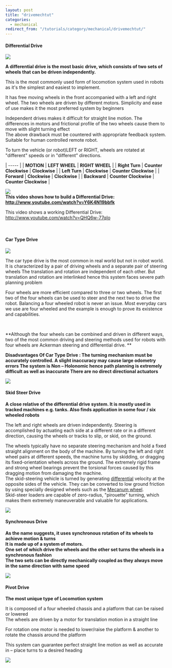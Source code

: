 ```yaml
---
layout: post
title: "drivemechtut"
categories:
  - mechanical
redirect_from: "/tutorials/category/mechanical/drivemechtut/"
---
```

#### Differential Drive

  
**![][1]**

**A differential drive is the most basic drive, which consists of two sets of wheels that can be driven independently.**

This is the most commonly used form of locomotion system used in robots as it's the simplest and easiest to implement.

It has free moving wheels in the front accompanied with a left and right wheel. The two wheels are driven by different motors. Simplicity and ease of use makes it the most preferred system by beginners

Independent drives makes it difficult for straight line motion. The differences in motors and frictional profile of the two wheels cause them to move with slight turning effect  
The above drawback must be countered with appropriate feedback system. Suitable for human controlled remote robot.

To turn the vehicle (or robot)LEFT or RIGHT, wheels are rotated at "different" speeds or in "different" directions.

| ----- |
|  **MOTION** |  **LEFT WHEEL** |  **RIGHT WHEEL** |
|  **Right Turn** |  **Counter Clockwise** |  **Clockwise** |
|  **Left Turn** |  **Clockwise** |  **Counter Clockwise** |
|  **Forward** |  **Clockwise** |  **Clockwise** |
|  **Backward** |  **Counter Clockwise** |  **Counter Clockwise** |

**![][2]  
This video shows how to build a Differential Drive:  
<http://www.youtube.com/watch?v=Y6K4N19bbfk>**

This video shows a working Differential Drive:  
<http://www.youtube.com/watch?v=QHQ6w-77qIo>

 

#### Car Type Drive

  
**![][3]**

The car type drive is the most common in real world but not in robot world. It is characterized by a pair of driving wheels and a separate pair of steering wheels The translation and rotation are independent of each other. But translation and rotation are interlinked hence this system faces severe path planning problem

Four wheels are more efficient compared to three or two wheels. The first two of the four wheels can be used to steer and the next two to drive the robot. Balancing a four wheeled robot is never an issue. Most everyday cars we use are four wheeled and the example is enough to prove its existence and capabilities.

 

**Although the four wheels can be combined and driven in different ways, two of the most common driving and steering methods used for robots with four wheels are Ackerman steering and differential drive. **

**Disadvantages Of Car Type Drive : The turning mechanism must be accurately controlled. A slight inaccuracy may cause large odometry errors The system is Non – Holonomic hence path planning is extremely difficult as well as inaccurate There are no direct directional actuators**

**![][4]**

#### Skid Steer Drive

  
**A close relative of the differential drive system. It is mostly used in tracked machines e.g. tanks. Also finds application in some four / six wheeled robots**

The left and right wheels are driven independently. Steering is accomplished by actuating each side at a different rate or in a different direction, causing the wheels or tracks to slip, or skid, on the ground.

The wheels typically have no separate steering mechanism and hold a fixed straight alignment on the body of the machine. By turning the left and right wheel pairs at different speeds, the machine turns by skidding, or dragging its fixed-orientation wheels across the ground. The extremely rigid frame and strong wheel bearings prevent the torsional forces caused by this dragging motion from damaging the machine.  
The skid-steering vehicle is turned by generating [differential][5] velocity at the opposite sides of the vehicle. They can be converted to low ground friction by using specially designed wheels such as the [Mecanum wheel][6].  
Skid-steer loaders are capable of zero-radius, "pirouette" turning, which makes them extremely maneuverable and valuable for applications.

**![][7]**

#### Synchronous Drive

**As the name suggests, it uses synchronous rotation of its wheels to achieve motion & turns  
It is made up of a system of motors.   
One set of which drive the wheels and the other set turns the wheels in a synchronous fashion  
The two sets can be directly mechanically coupled as they always move in the same direction with same speed**

  
**![][8]**

#### Pivot Drive

**The most unique type of Locomotion system**

It is composed of a four wheeled chassis and a platform that can be raised or lowered  
The wheels are driven by a motor for translation motion in a straight line

For rotation one motor is needed to lower/raise the platform & another to rotate the chassis around the platform

This system can guarantee perfect straight line motion as well as accurate in – place turns to a desired heading

  
**![][9]**

[1]: https://lh5.googleusercontent.com/I6XsTIozi2Z1vzV6EwT6r2JdgazA9Oszim48Z9uPRkaDPihmsyi06PzG1FpLKCA2EO-eKRxQ9GaL0UVl_DdaACxQ9UuEkEoncB9C90hwTZ-2jpWcrV0
[2]: https://lh4.googleusercontent.com/WzKG729AvpAQhqR3p0myhYMYZ67uuhDTZ6Mom21ZOPVY6830deMXuFxHGu72AfGgcGed0rgtERzSiBXzP62CLeGGvFzpcsJ-PPc33-Rog68kYJ5HCE4
[3]: https://lh6.googleusercontent.com/XRwXaDeqP6XkimiRmr2TAzdm4IIyjKEzwVGXVoiv8XybKmEIJMRWweOAKQewPi10f_sOlhq4jURWoqntO7-D4mWW9cuubuSiEEw5AYRqD4sWbm7zmmE
[4]: https://lh3.googleusercontent.com/DLyj8TLKVeoNgAlW_EcrxV6pni1CwiaZzey36Q8Cv6zQq-w0gnQhgXo8MhlNVcoVPHC-rVrCWjTqDC_Uilz4Pi9EtPOFJxso8aE9btUYiffhWqi7svg
[5]: http://en.wikipedia.org/wiki/Differential_(mechanical_device)
[6]: http://en.wikipedia.org/wiki/Mecanum_wheel
[7]: https://lh6.googleusercontent.com/if3ZaDXkVYq0MlQHWcKpHj_S_pc3bj2rjExqiPk3-znJWTiKH3CjymwBhlnBi4GyYXgVLbXS9LlEJJ99zCye0-0W6xSBIltrG3rACa8HxP2wd1n13Rc
[8]: https://lh5.googleusercontent.com/fCYMiLMTGAFrbzepNiPQ-QBT9Hboch-lziiJaVUW9meToQxq78uL-OaUG0ppnhA0xEg73wo0hUKOHbRoJj_ccTMd5g0Nz2LFFFN1eSqTKHiBkps7Ny0
[9]: https://lh5.googleusercontent.com/RqNzLpK2a-mEnSrsoKTDZo1L9YN6WikDaKvEi5aXVbiBGiXgEGyPX5xoLrVDBfMxVw2j8c4EQvPmhVG6ggWLrk2r20I8TMau-mMHbdBPTUGZLHlex-o
